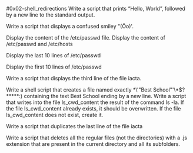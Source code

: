 #0x02-shell_redirections
Write a script that prints “Hello, World”, followed by a new line to the standard output.

Write a script that displays a confused smiley "(Ôo)'.

Display the content of the /etc/passwd file.
Display the content of /etc/passwd and /etc/hosts

Display the last 10 lines of /etc/passwd

Display the first 10 lines of /etc/passwd

Write a script that displays the third line of the file iacta.

Write a shell script that creates a file named exactly \*\\'"Best School"\'\\*$\?\*\*\*\*\*:) containing the text Best School ending by a new line.
Write a script that writes into the file ls_cwd_content the result of the command ls -la. If the file ls_cwd_content already exists, it should be overwritten. If the file ls_cwd_content does not exist, create it.

Write a script that duplicates the last line of the file iacta

Write a script that deletes all the regular files (not the directories) with a .js extension that are present in the current directory and all its subfolders.


